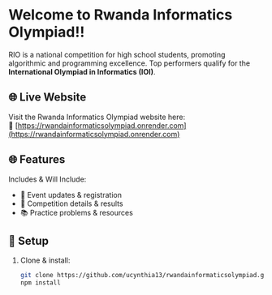 # Welcome to Rwanda Informatics Olympiad!!

RIO is a national competition for high school students, promoting algorithmic and programming excellence. Top performers qualify for the **International Olympiad in Informatics (IOI)**.  

## 🌐 Live Website

Visit the Rwanda Informatics Olympiad website here:  
🔗 [https://rwandainformaticsolympiad.onrender.com](https://rwandainformaticsolympiad.onrender.com)


## 🌐 Features  
Includes & Will Include: 
- 📢 Event updates & registration  
- 🏅 Competition details & results  
- 📚 Practice problems & resources  

## 🔧 Setup  
1. Clone & install:  
   ```sh
   git clone https://github.com/ucynthia13/rwandainformaticsolympiad.git && cd rwandainformaticsolympiad
   npm install
